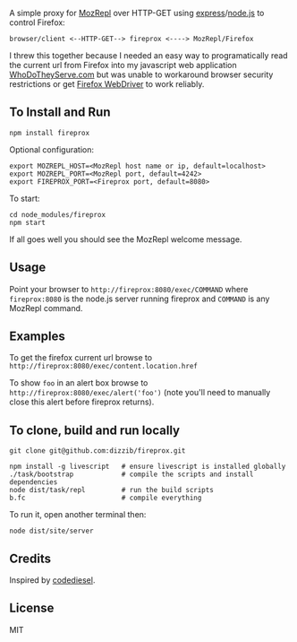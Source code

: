A simple proxy for [MozRepl] over HTTP-GET using [express]/[node.js] to control Firefox:

    browser/client <--HTTP-GET--> fireprox <----> MozRepl/Firefox

I threw this together because I needed an easy way to programatically read the current
url from Firefox into my javascript web application [WhoDoTheyServe.com][wdts]
but was unable to workaround browser security restrictions or get
[Firefox WebDriver][WebDriver] to work reliably.

## To Install and Run

    npm install fireprox

Optional configuration:

    export MOZREPL_HOST=<MozRepl host name or ip, default=localhost>
    export MOZREPL_PORT=<MozRepl port, default=4242>
    export FIREPROX_PORT=<Fireprox port, default=8080>

To start:

    cd node_modules/fireprox
    npm start

If all goes well you should see the MozRepl welcome message.

## Usage

Point your browser to `http://fireprox:8080/exec/COMMAND` where `fireprox:8080` is the node.js server running fireprox and `COMMAND` is any MozRepl command.

## Examples

To get the firefox current url browse to `http://fireprox:8080/exec/content.location.href`

To show `foo` in an alert box browse to `http://fireprox:8080/exec/alert('foo')`
(note you'll need to manually close this alert before fireprox returns).

## To clone, build and run locally

    git clone git@github.com:dizzib/fireprox.git

    npm install -g livescript   # ensure livescript is installed globally
    ./task/bootstrap            # compile the scripts and install dependencies
    node dist/task/repl         # run the build scripts
    b.fc                        # compile everything

To run it, open another terminal then:

    node dist/site/server

## Credits

Inspired by [codediesel].

## License

MIT

[codediesel]: http://www.codediesel.com/tools/peeking-inside-firefox-using-mozrepl
[express]: https://github.com/visionmedia/express
[LiveScript]: https://github.com/gkz/LiveScript
[MozRepl]: https://github.com/bard/mozrepl/wiki
[node.js]: http://nodejs.org
[wdts]: http://WhoDoTheyServe.com
[WebDriver]: http://code.google.com/p/selenium/wiki/FirefoxDriver
